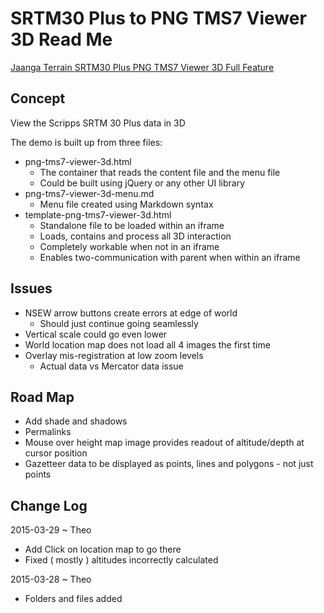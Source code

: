 SRTM30 Plus to PNG TMS7 Viewer 3D Read Me
===

<span style=display:none; >[View as web page]( http://jaanga.github.io/terrain-srtm30-plus-viewers/terrain-srtm30-plus-viewers.html "view the files as apps." ) <input value="<< You are here" size=15 style="font:bold 11pt monospace;border-width:0;" ></span>  

[Jaanga Terrain SRTM30 Plus PNG TMS7 Viewer 3D Full Feature]( http://jaanga.github.io/terrain-srtm30-plus-viewers/png-tms7-viewer-3d-features/r1/png-tms7-viewer-3d.html )

## Concept

View the Scripps SRTM 30 Plus data in 3D


The demo is built up from three files:

* png-tms7-viewer-3d.html
	* The container that reads the content file and the menu file
	* Could be built using jQuery or any other UI library
* png-tms7-viewer-3d-menu.md
	* Menu file created using Markdown syntax
* template-png-tms7-viewer-3d.html
	* Standalone file to be loaded within an iframe
	* Loads, contains and process all 3D interaction
	* Completely workable when not in an iframe
	* Enables two-communication with parent when within an iframe
 
## Issues

* NSEW arrow buttons create errors at edge of world
	* Should just continue going seamlessly
* Vertical scale could go even lower
* World location map does not load all 4 images the first time
* Overlay mis-registration at low zoom levels
	* Actual data vs Mercator data issue


## Road Map

* Add shade and shadows
* Permalinks
* Mouse over height map image provides readout of altitude/depth at cursor position
* Gazetteer data to be displayed as points, lines and polygons - not just points


## Change Log

2015-03-29 ~ Theo

* Add Click on location map to go there
* Fixed ( mostly ) altitudes incorrectly calculated 

2015-03-28 ~ Theo

* Folders and files added